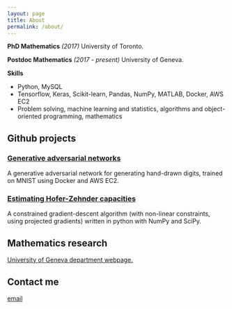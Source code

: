 ```yaml
---
layout: page
title: About
permalink: /about/
---
```


**PhD Mathematics** *(2017)* University of Toronto.

**Postdoc Mathematics** *(2017 - present)* University of Geneva.

**Skills**

- Python, MySQL
- Tensorflow, Keras, Scikit-learn, Pandas, NumPy, MATLAB, Docker, AWS EC2
- Problem solving, machine learning and statistics, algorithms and object-oriented programming, mathematics

## Github projects

### [Generative adversarial networks](https://github.com/lane203j/MNIST-GAN)

A generative adversarial network for generating hand-drawn digits, trained on MNIST using Docker and AWS EC2.



### [Estimating Hofer-Zehnder capacities](https://github.com/lane203j/Hofer-Zehnder-Estimates)

A constrained gradient-descent algorithm (with non-linear constraints, using projected gradients) written in python with NumPy and SciPy.


## Mathematics research

[University of Geneva department webpage.](http://www.unige.ch/~lanej/)

## Contact me

[email](mailto:lane203j@gmail.com)
